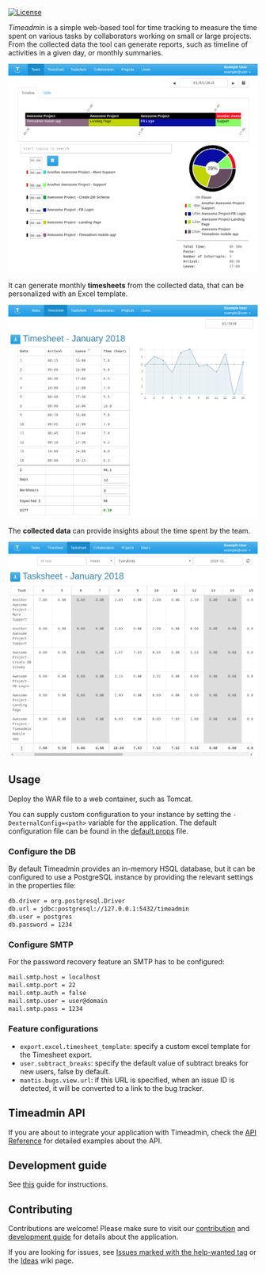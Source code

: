 [![License](https://img.shields.io/github/license/dodie/time-admin.svg)](https://github.com/dodie/time-admin/blob/master/LICENSE)

*Timeadmin* is a simple web-based tool for time tracking to measure the time spent
on various tasks by collaborators working on small or large projects.
From the collected data the tool can generate reports, such as
timeline of activities in a given day, or monthly summaries.

![Tasks](https://github.com/dodie/time-admin/blob/master/docs/screenshots/tasks.png "Tasks")


It can generate monthly **timesheets** from the collected data, that can be personalized with
an Excel template.

![Timesheet](https://github.com/dodie/time-admin/blob/master/docs/screenshots/timesheet.png "Timesheet")


The **collected data** can provide insights about the time spent by the team.

![Tasksheet](https://github.com/dodie/time-admin/blob/master/docs/screenshots/tasksheet.png "Tasksheet")


Usage
-----

Deploy the WAR file to a web container, such as Tomcat.

You can supply custom configuration to your instance by setting the ```-DexternalConfig=<path>```
variable for the application. The default configuration file can be found in the
[default.props](https://github.com/dodie/time-admin/blob/master/src/main/resources/props/default.props)
file.


### Configure the DB

By default Timeadmin provides an in-memory HSQL database, but it can be configured to use
a PostgreSQL instance by providing the relevant settings in the properties file:

```
db.driver = org.postgresql.Driver
db.url = jdbc:postgresql://127.0.0.1:5432/timeadmin
db.user = postgres
db.password = 1234
```


### Configure SMTP

For the password recovery feature an SMTP has to be configured:

```
mail.smtp.host = localhost
mail.smtp.port = 22
mail.smtp.auth = false
mail.smtp.user = user@domain
mail.smtp.pass = 1234
```


### Feature configurations

- `export.excel.timesheet_template`: specify a custom excel template for the Timesheet export.
- `user.subtract_breaks`: specify the default value of subtract breaks for new users, false by default.
- `mantis.bugs.view.url`: if this URL is specified, when an issue ID is detected, it will be converted to
  a link to the bug tracker.


Timeadmin API
-------------
If you are about to integrate your application with Timeadmin, check the
[API Reference](https://github.com/dodie/time-admin/tree/master/api-reference.md) for
detailed examples about the API.


Development guide
-----------------
See [this](https://github.com/dodie/time-admin/blob/master/development-guide.md#running) guide for instructions.


Contributing
------------
Contributions are welcome! Please make sure to visit our
[contribution](https://github.com/dodie/time-admin/tree/master/CONTRIBUTING.md)
and
[development guide](https://github.com/dodie/time-admin/tree/master/development-guide.md)
for details about the application.

If you are looking for issues, see [Issues marked with the help-wanted tag](https://github.com/dodie/time-admin/issues?q=is%3Aissue+label%3A%22help+wanted%22+is%3Aopen) or the
[Ideas](https://github.com/dodie/time-admin/wiki/Ideas) wiki page.

